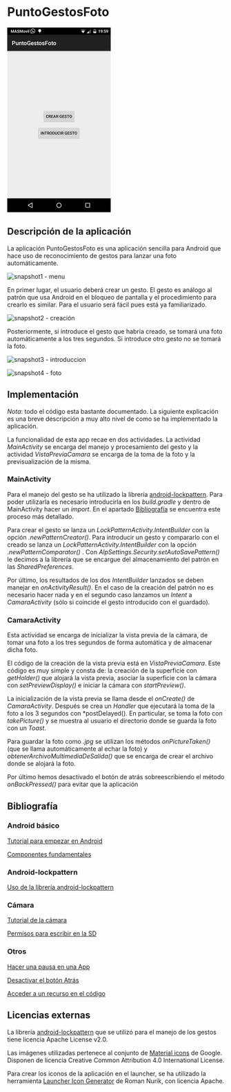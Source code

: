 # PuntoGestosFoto

![gif](ejemplo.gif)


## Descripción de la aplicación

La aplicación PuntoGestosFoto es una aplicación sencilla para Android que hace uso de reconocimiento de gestos para lanzar una foto automáticamente.

![snapshot1 -  menu](snapshot/snapsho1.png)

En primer lugar, el usuario deberá crear un gesto. El gesto es análogo al patrón que usa Android en el bloqueo de pantalla y el procedimiento para crearlo es similar. Para el usuario será fácil pues está ya familiarizado.

![snapshot2 - creación](snapshot/snapsho2.png)

Posteriormente, si introduce el gesto que habría creado, se tomará una foto automáticamente a los tres segundos. Si introduce otro gesto no se tomará la foto.

![snapshot3 - introduccion](snapshot/snapsho3.png)

![snapshot4 - foto](snapshot/snapsho4.png)


## Implementación

*Nota*: todo el código esta bastante documentado. La siguiente explicación es una breve descripción a muy alto nivel de como se ha implementado la aplicación.

La funcionalidad de esta app recae en dos actividades. La actividad *MainActivity* se encarga del manejo y procesamiento del gesto y la actividad *VistaPreviaCamara* se encarga de la toma de la foto y la previsualización de la misma.

### MainActivity

Para el manejo del gesto se ha utilizado la librería [android-lockpattern](https://bitbucket.org/haibison/android-lockpattern). Para poder utilizarla es necesario introducirla en los *build.gradle* y dentro de MainActivity hacer un *import*. En el apartado [Bibliografía](https://github.com/ranea/AppsAndroid/tree/master/PuntoGestosFoto#bibliografía) se encuentra este proceso más detallado.

Para crear el gesto se lanza un *LockPatternActivity.IntentBuilder* con la opción *.newPatternCreator()*. Para introducir un gesto y compararlo con el creado se lanza un *LockPatternActivity.IntentBuilder* con la opción *.newPatternComparator()* . Con *AlpSettings.Security.setAutoSavePattern()* le decimos a la librería que se encargue del almacenamiento del patrón en las *SharedPreferences*.

Por último, los resultados de los dos *IntentBuilder* lanzados se deben manejar en *onActivityResult()*. En el caso de la creación del patrón no es necesario hacer nada y en el segundo caso lanzamos un *Intent* a *CamaraActivity*  (sólo si coincide el gesto introducido con el guardado).


### CamaraActivity

Esta actividad se encarga de inicializar la vista previa de la cámara, de tomar una foto a los tres segundos de forma automática y de almacenar dicha foto.

El código de la creación de la vista previa está en *VistaPreviaCamara*. Este código es muy simple y consta de: la creación de la superficie con *getHolder()* que alojará la vista previa, asociar la superficie con la cámara con *setPreviewDisplay()* e iniciar la cámara con *startPreview()*.

La inicialización de la vista previa se llama desde el *onCreate()* de *CamaraActivity*. Después se crea un *Handler* que ejecutará la toma de la foto a los 3 segundos con *postDelayed(). En particular, se toma la foto con *takePicture()* y se muestra al usuario el directorio donde se guarda la foto con un *Toast*.

Para guardar la foto como *.jpg* se utilizan los métodos *onPictureTaken()* (que se llama automáticamente al echar la foto) y *obtenerArchivoMultimediaDeSalida()* que se encarga de crear el archivo donde se alojará la foto.

Por último hemos desactivado el botón de atrás sobreescribiendo el método *onBackPressed()* para evitar que la aplicación


## Bibliografía

### Android básico

[Tutorial para empezar en Android](http://developer.android.com/training/basics/firstapp/index.html)

[Componentes fundamentales](http://developer.android.com/intl/es/guide/components/fundamentals.html)

### Android-lockpattern

[Uso de la librería android-lockpattern](https://bitbucket.org/haibison/android-lockpattern/wiki/Quick-Use)

### Cámara

[Tutorial de la cámara](http://developer.android.com/intl/es/guide/topics/media/camera.html#custom-camera)

[Permisos para escribir en la SD](http://developer.android.com/intl/es/guide/topics/data/data-storage.html#filesExternal)

### Otros

[Hacer una pausa en una App](http://stackoverflow.com/questions/1520887/how-to-pause-sleep-thread-or-process-in-android)

[Desactivar el botón Atrás](http://stackoverflow.com/questions/4779954/disable-back-button-in-android)

[Acceder a un recurso en el código](http://developer.android.com/intl/es/guide/topics/resources/accessing-resources.html#ResourcesFromCode)


## Licencias externas

La librería [android-lockpattern](https://bitbucket.org/haibison/android-lockpattern) que se utilizó para el manejo de los gestos tiene licencia Apache License v2.0.

Las imágenes utilizadas pertenece al conjunto de [Material icons](https://design.google.com/icons/) de Google. Disponen de licencia Creative Common Attribution 4.0 International License.

Para crear los iconos de la aplicación en el launcher, se ha utilizado la herramienta [Launcher Icon Generator](https://romannurik.github.io/AndroidAssetStudio/icons-launcher.html) de Roman Nurik, con licencia Apache.
